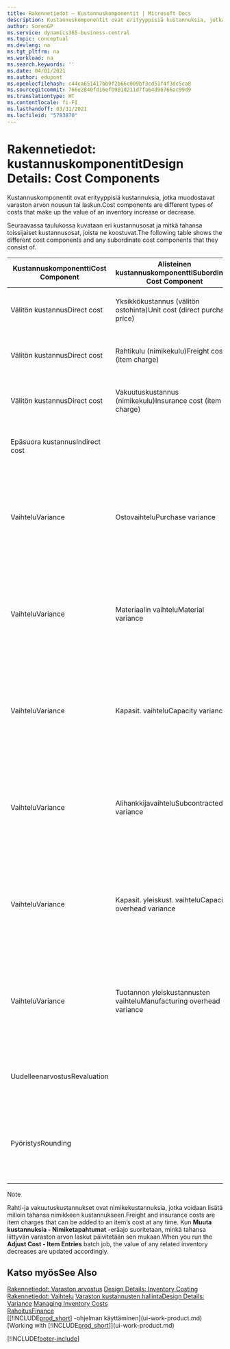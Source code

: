 ```yaml
---
title: Rakennetiedot – Kustannuskomponentit | Microsoft Docs
description: Kustannuskomponentit ovat erityyppisiä kustannuksia, jotka muodostavat varaston arvon kasvun tai vähennyksen.
author: SorenGP
ms.service: dynamics365-business-central
ms.topic: conceptual
ms.devlang: na
ms.tgt_pltfrm: na
ms.workload: na
ms.search.keywords: ''
ms.date: 04/01/2021
ms.author: edupont
ms.openlocfilehash: c44ca651417bb9f2b66c009bf3cd51f4f3dc5ca8
ms.sourcegitcommit: 766e2840fd16efb901d211d7fa64d96766ac99d9
ms.translationtype: HT
ms.contentlocale: fi-FI
ms.lasthandoff: 03/31/2021
ms.locfileid: "5783870"
---
```

# <a name="design-details-cost-components"></a><span data-ttu-id="86f0b-103">Rakennetiedot: kustannuskomponentit</span><span class="sxs-lookup"><span data-stu-id="86f0b-103">Design Details: Cost Components</span></span>
<span data-ttu-id="86f0b-104">Kustannuskomponentit ovat erityyppisiä kustannuksia, jotka muodostavat varaston arvon nousun tai laskun.</span><span class="sxs-lookup"><span data-stu-id="86f0b-104">Cost components are different types of costs that make up the value of an inventory increase or decrease.</span></span>  

 <span data-ttu-id="86f0b-105">Seuraavassa taulukossa kuvataan eri kustannusosat ja mitkä tahansa toissijaiset kustannusosat, joista ne koostuvat.</span><span class="sxs-lookup"><span data-stu-id="86f0b-105">The following table shows the different cost components and any subordinate cost components that they consist of.</span></span>  

|<span data-ttu-id="86f0b-106">Kustannuskomponentti</span><span class="sxs-lookup"><span data-stu-id="86f0b-106">Cost Component</span></span>|<span data-ttu-id="86f0b-107">Alisteinen kustannuskomponentti</span><span class="sxs-lookup"><span data-stu-id="86f0b-107">Subordinate Cost Component</span></span>|<span data-ttu-id="86f0b-108">Description</span><span class="sxs-lookup"><span data-stu-id="86f0b-108">Description</span></span>|  
|--------------------|--------------------------------|---------------------------------------|  
|<span data-ttu-id="86f0b-109">Välitön kustannus</span><span class="sxs-lookup"><span data-stu-id="86f0b-109">Direct cost</span></span>|<span data-ttu-id="86f0b-110">Yksikkökustannus (välitön ostohinta)</span><span class="sxs-lookup"><span data-stu-id="86f0b-110">Unit cost (direct purchase price)</span></span>|<span data-ttu-id="86f0b-111">Kustannus, joka voidaan jäljittää kustannuskohteeseen.</span><span class="sxs-lookup"><span data-stu-id="86f0b-111">Cost that can be traced to a cost object.</span></span>|  
|<span data-ttu-id="86f0b-112">Välitön kustannus</span><span class="sxs-lookup"><span data-stu-id="86f0b-112">Direct cost</span></span>|<span data-ttu-id="86f0b-113">Rahtikulu (nimikekulu)</span><span class="sxs-lookup"><span data-stu-id="86f0b-113">Freight cost (item charge)</span></span>|<span data-ttu-id="86f0b-114">Kustannus, joka voidaan jäljittää kustannuskohteeseen.</span><span class="sxs-lookup"><span data-stu-id="86f0b-114">Cost that can be traced to a cost object.</span></span>|  
|<span data-ttu-id="86f0b-115">Välitön kustannus</span><span class="sxs-lookup"><span data-stu-id="86f0b-115">Direct cost</span></span>|<span data-ttu-id="86f0b-116">Vakuutuskustannus (nimikekulu)</span><span class="sxs-lookup"><span data-stu-id="86f0b-116">Insurance cost (item charge)</span></span>|<span data-ttu-id="86f0b-117">Kustannus, joka voidaan jäljittää kustannuskohteeseen.</span><span class="sxs-lookup"><span data-stu-id="86f0b-117">Cost that can be traced to a cost object.</span></span>|  
|<span data-ttu-id="86f0b-118">Epäsuora kustannus</span><span class="sxs-lookup"><span data-stu-id="86f0b-118">Indirect cost</span></span>||<span data-ttu-id="86f0b-119">Kustannus, jota ei voida jäljittää kustannuskohteeseen.</span><span class="sxs-lookup"><span data-stu-id="86f0b-119">Cost that cannot be traced to a cost object.</span></span>|  
|<span data-ttu-id="86f0b-120">Vaihtelu</span><span class="sxs-lookup"><span data-stu-id="86f0b-120">Variance</span></span>|<span data-ttu-id="86f0b-121">Ostovaihtelu</span><span class="sxs-lookup"><span data-stu-id="86f0b-121">Purchase variance</span></span>|<span data-ttu-id="86f0b-122">Todellisten ja vakiokustannusten välinen ero, joka kirjataan vain niiden nimikkeiden osalta, joille käytetään **Vakio**-arvostusmenetelmää.</span><span class="sxs-lookup"><span data-stu-id="86f0b-122">The difference between actual and standard costs, which is only posted for items using the **Standard** costing method.</span></span>|  
|<span data-ttu-id="86f0b-123">Vaihtelu</span><span class="sxs-lookup"><span data-stu-id="86f0b-123">Variance</span></span>|<span data-ttu-id="86f0b-124">Materiaalin vaihtelu</span><span class="sxs-lookup"><span data-stu-id="86f0b-124">Material variance</span></span>|<span data-ttu-id="86f0b-125">Todellisten ja vakiokustannusten välinen ero, joka kirjataan vain niiden nimikkeiden osalta, joille käytetään **Vakio**-arvostusmenetelmää.</span><span class="sxs-lookup"><span data-stu-id="86f0b-125">The difference between actual and standard costs, which is only posted for items using the **Standard** costing method.</span></span>|  
|<span data-ttu-id="86f0b-126">Vaihtelu</span><span class="sxs-lookup"><span data-stu-id="86f0b-126">Variance</span></span>|<span data-ttu-id="86f0b-127">Kapasit. vaihtelu</span><span class="sxs-lookup"><span data-stu-id="86f0b-127">Capacity variance</span></span>|<span data-ttu-id="86f0b-128">Todellisten ja vakiokustannusten välinen ero, joka kirjataan vain niiden nimikkeiden osalta, joille käytetään **Vakio**-arvostusmenetelmää.</span><span class="sxs-lookup"><span data-stu-id="86f0b-128">The difference between actual and standard costs, which is only posted for items using the **Standard** costing method.</span></span>|  
|<span data-ttu-id="86f0b-129">Vaihtelu</span><span class="sxs-lookup"><span data-stu-id="86f0b-129">Variance</span></span>|<span data-ttu-id="86f0b-130">Alihankkijavaihtelu</span><span class="sxs-lookup"><span data-stu-id="86f0b-130">Subcontracted variance</span></span>|<span data-ttu-id="86f0b-131">Todellisten ja vakiokustannusten välinen ero, joka kirjataan vain niiden nimikkeiden osalta, joille käytetään **Vakio**-arvostusmenetelmää.</span><span class="sxs-lookup"><span data-stu-id="86f0b-131">The difference between actual and standard costs, which is only posted for items using the **Standard** costing method.</span></span>|  
|<span data-ttu-id="86f0b-132">Vaihtelu</span><span class="sxs-lookup"><span data-stu-id="86f0b-132">Variance</span></span>|<span data-ttu-id="86f0b-133">Kapasit. yleiskust. vaihtelu</span><span class="sxs-lookup"><span data-stu-id="86f0b-133">Capacity overhead variance</span></span>|<span data-ttu-id="86f0b-134">Todellisten ja vakiokustannusten välinen ero, joka kirjataan vain niiden nimikkeiden osalta, joille käytetään **Vakio**-arvostusmenetelmää.</span><span class="sxs-lookup"><span data-stu-id="86f0b-134">The difference between actual and standard costs, which is only posted for items using the **Standard** costing method.</span></span>|  
|<span data-ttu-id="86f0b-135">Vaihtelu</span><span class="sxs-lookup"><span data-stu-id="86f0b-135">Variance</span></span>|<span data-ttu-id="86f0b-136">Tuotannon yleiskustannusten vaihtelu</span><span class="sxs-lookup"><span data-stu-id="86f0b-136">Manufacturing overhead variance</span></span>|<span data-ttu-id="86f0b-137">Todellisten ja vakiokustannusten välinen ero, joka kirjataan vain niiden nimikkeiden osalta, joille käytetään **Vakio**-arvostusmenetelmää.</span><span class="sxs-lookup"><span data-stu-id="86f0b-137">The difference between actual and standard costs, which is only posted for items using the **Standard** costing method.</span></span>|  
|<span data-ttu-id="86f0b-138">Uudelleenarvostus</span><span class="sxs-lookup"><span data-stu-id="86f0b-138">Revaluation</span></span>||<span data-ttu-id="86f0b-139">Nykyisen varaston arvon arvonalennus tai arvonkorotus.</span><span class="sxs-lookup"><span data-stu-id="86f0b-139">A depreciation or appreciation of the current inventory value.</span></span>|  
|<span data-ttu-id="86f0b-140">Pyöristys</span><span class="sxs-lookup"><span data-stu-id="86f0b-140">Rounding</span></span>||<span data-ttu-id="86f0b-141">Ylijäämät, jotka on aiheutettu menetelmällä, jossa varaston arvostuksen vähennykset on laskettu.</span><span class="sxs-lookup"><span data-stu-id="86f0b-141">Residuals caused by the way in which valuation of inventory decreases are calculated.</span></span>|  

> [!NOTE]  
>  <span data-ttu-id="86f0b-142">Rahti-ja vakuutuskustannukset ovat nimikekustannuksia, jotka voidaan lisätä milloin tahansa nimikkeen kustannukseen.</span><span class="sxs-lookup"><span data-stu-id="86f0b-142">Freight and insurance costs are item charges that can be added to an item’s cost at any time.</span></span> <span data-ttu-id="86f0b-143">Kun **Muuta kustannuksia - Nimiketapahtumat** -eräajo suoritetaan, minkä tahansa liittyvän varaston arvon laskut päivitetään sen mukaan.</span><span class="sxs-lookup"><span data-stu-id="86f0b-143">When you run the **Adjust Cost - Item Entries** batch job, the value of any related inventory decreases are updated accordingly.</span></span>  

## <a name="see-also"></a><span data-ttu-id="86f0b-144">Katso myös</span><span class="sxs-lookup"><span data-stu-id="86f0b-144">See Also</span></span>  
 <span data-ttu-id="86f0b-145">[Rakennetiedot: Varaston arvostus](design-details-inventory-costing.md) </span><span class="sxs-lookup"><span data-stu-id="86f0b-145">[Design Details: Inventory Costing](design-details-inventory-costing.md) </span></span>  
 <span data-ttu-id="86f0b-146">[Rakennetiedot: Vaihtelu](design-details-variance.md) [Varaston kustannusten hallinta](finance-manage-inventory-costs.md)</span><span class="sxs-lookup"><span data-stu-id="86f0b-146">[Design Details: Variance](design-details-variance.md) [Managing Inventory Costs](finance-manage-inventory-costs.md)</span></span>  
 [<span data-ttu-id="86f0b-147">Rahoitus</span><span class="sxs-lookup"><span data-stu-id="86f0b-147">Finance</span></span>](finance.md)  
 <span data-ttu-id="86f0b-148">[[!INCLUDE[prod_short](includes/prod_short.md)] -ohjelman käyttäminen](ui-work-product.md)</span><span class="sxs-lookup"><span data-stu-id="86f0b-148">[Working with [!INCLUDE[prod_short](includes/prod_short.md)]](ui-work-product.md)</span></span>  


[!INCLUDE[footer-include](includes/footer-banner.md)]